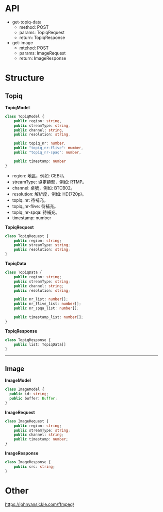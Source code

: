 # API
- get-topiq-data
  - method: POST
  - params: TopiqRequest
  - return: TopiqResponse
- get-image
  - mtehod: POST
  - params: ImageRequest
  - return: ImageResponse


# Structure

## Topiq 
<b>TopiqModel</b>
```ts
class TopiqModel {
    public region: string,
    public streamType: string,
    public channel: string,
    public resolution: string,

    public topiq_nr: number,
    public "topiq_nr-flive": number,
    public "topiq_nr-spaq": number,

    public timestamp: number
}
```
- region: 地區，例如: CEBU。
- streamType: 協定類型，例如: RTMP。
- channel: 桌號，例如: BTCB02。
- resolution: 解析度，例如: HD(720p)。
- topiq_nr: 待補充。
- topiq_nr-flive: 待補充。
- topiq_nr-spqa: 待補充。
- timestamp: number


<b>TopiqRequest</b>
```ts
class TopiqRequest {
	public region: string;
	public streamType: string;
	public resolution: string;
}
```
<b>TopiqData</b>
```ts
class TopiqData {
	public region: string;
	public streamType: string;
	public channel: string;
	public resolution: string;

	public nr_list: number[];
	public nr_flive_list: number[];
	public nr_spqa_list: number[];

	public timestamp_list: number[];
}
```
<b>TopiqResponse</b>
```ts
class TopiqResponse {
	public list: TopiqData[]
}
```
---
## Image
<b>ImageModel</b>
```ts
class ImageModel {
  public id: string;
  public buffer: Buffer;
}
```

<b>ImageRequest</b>
```ts
class ImageRequest {
	public region: string;
	public streamType: string;
	public channel: string;
	public timestamp: number;
}
```

<b>ImageResponse</b>

```ts
class ImageResponse {
	public src: string;
}
```

# Other
https://johnvansickle.com/ffmpeg/


